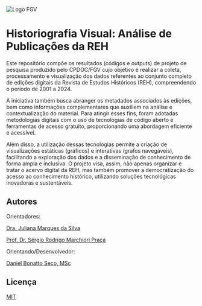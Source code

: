 ![Logo FGV](https://upload.wikimedia.org/wikipedia/commons/5/54/Logomarca_da_FGV-CPDOC.png)


# Historiografia Visual: Análise de Publicações da REH

Este repositório compõe os resultados (códigos e outputs) de projeto de pesquisa produzido pelo CPDOC/FGV cujo objetivo é realizar a coleta, processamento e visualização dos dados referentes ao conjunto completo de edições digitais da Revista de Estudos Históricos (REH), compreendendo o período de 2001 a 2024. 

A iniciativa também busca abranger os metadados associados às edições, bem como informações complementares que auxiliem na análise e contextualização do material. Para atingir esses fins, foram adotadas metodologias digitais com o uso de tecnologias de código aberto e ferramentas de acesso gratuito, proporcionando uma abordagem eficiente e acessível. 

Além disso, a utilização dessas tecnologias permite a criação de visualizações estáticas (gráficos) e interativas (grafos navegáveis), facilitando a exploração dos dados e a disseminação de conhecimento de forma ampla e inclusiva. O projeto visa, assim, não apenas organizar e tratar o acervo digital da REH, mas também promover a democratização do acesso ao conhecimento histórico, utilizando soluções tecnológicas inovadoras e sustentáveis.

## Autores
Orientadores: 

[Dra. Juliana Marques da Silva](http://lattes.cnpq.br/6893642697260226)

[Prof. Dr. Sérgio Rodrigo Marchiori Praça](http://lattes.cnpq.br/3240046302923224)

Orientando/Desenvolvedor: 

[Daniel Bonatto Seco, MSc](http://lattes.cnpq.br/8325397475123191)

## Licença

[MIT](https://choosealicense.com/licenses/mit/)




